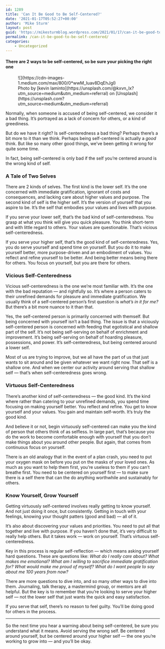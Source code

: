 ```yaml
---
id: 1289
title: 'Can It Be Good to Be Self-Centered?'
date: '2021-01-17T05:52:27+00:00'
author: 'Mike Sturm'
layout: post
guid: 'https://mikesturmblog.wordpress.com/2021/01/17/can-it-be-good-to-be-self-centered/'
permalink: /can-it-be-good-to-be-self-centered/
categories:
    - Uncategorized
---
```


#### There are 2 ways to be self-centered, so be sure your picking the right one

<figure class="wp-caption">![](https://cdn-images-1.medium.com/max/800/0*wwM_Iuav8DqEhJgI)<figcaption class="wp-caption-text">Photo by [kevin laminto](https://unsplash.com/@kxvn_lx?utm_source=medium&utm_medium=referral) on [Unsplash](https://unsplash.com?utm_source=medium&utm_medium=referral)</figcaption></figure>Normally, when someone is accused of being self-centered, we consider it a bad thing. It’s portrayed as a lack of concern for others, or a kind of greediness.

But do we have it right? Is self-centeredness a bad thing? Perhaps there’s a bit more to it than we think. Perhaps being self-centered is actually a *good* think. But like so many other good things, we’ve been getting it wrong for quite some time.

In fact, being self-centered is only bad if the self you’re centered around is the wrong kind of self.

### A Tale of Two Selves

There are 2 kinds of selves. The first kind is the lower self. It’s the one concerned with immediate gratification, ignorant of costs and consequences, and lacking care about higher values and purpose. The second kind of self is the higher self. It’s the version of yourself that you aspire to be. It’s the self that embodies your values and lives with purpose.

If you serve your lower self, that’s the bad kind of self-centeredness. You grasp at what you think will give you quick pleasure. You think short-term and with little regard to others. Your values are questionable. That’s vicious self-centeredness.

If you serve your higher self, that’s the good kind of self-centeredness. Yes, you do serve yourself and spend time on yourself. But you do it to make yourself better, more purpose-driven and an embodiment of values. You reflect and refine yourself to be better. And being better means being there for others. You focus on yourself, but you are there for others.

### Vicious Self-Centeredness

Vicious self-centeredness is the one we’re most familiar with. It’s the one with the bad reputation — and rightfully so. It’s where a person caters to their unrefined demands for pleasure and immediate gratification. We usually think of a self-centered person’s first question is *what’s in it for me?* But there’s a bit more nuance to it than that.

Yes, the self-centered person is primarily concerned with themself. But being concerned with yourself isn’t a bad thing. The issue is that a viciously self-centered person is concerned with feeding that egotistical and shallow part of the self. It’s not being self-serving on behalf of enrichment and improvement. It’s being self-serving on behalf of hoarding pleasure, possessions, and power. It’s self-centeredness, but being centered around a lower self.

Most of us are trying to improve, but we all have the part of us that just wants to sit around and be given whatever we want right now. That self is a shallow one. And when we center our activity around serving that shallow self — that’s when self-centeredness goes wrong.

### Virtuous Self-Centeredness

There’s another kind of self-centeredness — the good kind. It’s the kind where rather than catering to your unrefined demands, you spend time focusing on making yourself better. You reflect and refine. You get to know yourself and your values. You gain and maintain self-worth. It’s truly the good kind.

And believe it or not, begin virtuously self-centered can make you the kind of person that others think of as selfless. In large part, that’s because you do the work to become comfortable enough with yourself that you don’t make things about you around other people. But again, that comes from continuous focus on yourself.

There is an old analogy that in the event of a plan crash, you need to put your oxygen mask on before you put on the masks of your loved ones. As much as you want to help them first, you’re useless to them if you can’t breathe first. You need to be centered on yourself first — to make sure there is a self there that can the do anything worthwhile and sustainably for others.

### Know Yourself, Grow Yourself

Getting virtuously self-centered involves really getting to know yourself. And not just doing it once, but consistently. Getting in touch with your feelings, knowing your thought patters (good and bad) — all of it.

It’s also about discovering your values and priorities. You need to put all that together and live with purpose. If you haven’t done that, it’s very difficult to really help others. But it takes work — work on yourself. That’s virtuous self-centeredness.

Key in this process is regular self-reflection — which means asking yourself hard questions. These are questions like: *What do I really care about? What makes me emotional? What am I willing to sacrifice immediate gratification for? What would make me proud of myself? What do I want people to say about me 100 years from now?*

There are more questions to dive into, and so many other ways to dive into them. Journaling, talk therapy, a mastermind group, or mentors are all helpful. But the key is to remember that you’re looking to serve your higher self — not the lower self that just wants the quick and easy satisfaction.

If you serve that self, there’s no reason to feel guilty. You’ll be doing good for others in the process.

---

So the next time you hear a warning about being self-centered, be sure you understand what it means. Avoid serving the wrong self. Be centered around yourself, but be centered around your higher self — the one you’re working to grow into — and you’ll be okay.